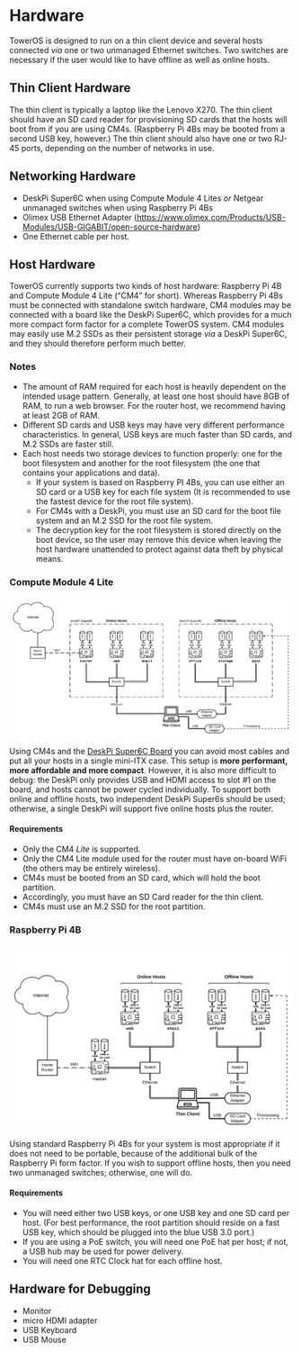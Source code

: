 # Hardware

TowerOS is designed to run on a thin client device and several hosts connected _via_ one or two unmanaged Ethernet switches. Two switches are necessary if the user would like to have offline as well as online hosts.


## Thin Client Hardware
The thin client is typically a laptop like the Lenovo X270. The thin client should have an SD card reader for provisioning SD cards that the hosts will boot from if you are using CM4s. (Raspberry Pi 4Bs may be booted from a second USB key, however.) The thin client should also have one or two RJ-45 ports, depending on the number of networks in use.


## Networking Hardware
- DeskPi Super6C when using Compute Module 4 Lites *or* Netgear unmanaged switches when using Raspberry Pi 4Bs
- Olimex USB Ethernet Adapter (https://www.olimex.com/Products/USB-Modules/USB-GIGABIT/open-source-hardware)
- One Ethernet cable per host.


## Host Hardware
TowerOS currently supports two kinds of host hardware: Raspberry Pi 4B and Compute Module 4 Lite (“CM4” for short). Whereas Raspberry Pi 4Bs must be connected with standalone switch hardware, CM4 modules may be connected with a board like the DeskPi Super6C, which provides for a much more compact form factor for a complete TowerOS system. CM4 modules may easily use M.2 SSDs as their persistent storage _via_ a DeskPi Super6C, and they should therefore perform much better.

### Notes
- The amount of RAM required for each host is heavily dependent on the intended usage pattern. Generally, at least one host should have 8GB of RAM, to run a web browser. For the router host, we recommend having at least 2GB of RAM.
- Different SD cards and USB keys may have very different performance characteristics. In general, USB keys are much faster than SD cards, and M.2 SSDs are faster still.
- Each host needs two storage devices to function properly: one for the boot filesystem and another for the root filesystem (the one that contains your applications and data).
    - If your system is based on Raspberry PI 4Bs, you can use either an SD card or a USB key for each file system (It is recommended to use the fastest device for the root file system).
    - For CM4s with a DeskPi, you must use an SD card for the boot file system and an M.2 SSD for the root file system.
    - The decryption key for the root filesystem is stored directly on the boot device, so the user may remove this device when leaving the host hardware unattended to protect against data theft by physical means.


### Compute Module 4 Lite

![Diagram - CM4](img/diagram-cm4.png)

Using CM4s and the [DeskPi Super6C Board](https://deskpi.com/collections/deskpi-super6c/products/deskpi-super6c-raspberry-pi-cm4-cluster-mini-itx-board-6-rpi-cm4-supported) you can avoid most cables and put all your hosts in a single mini-ITX case. This setup is **more performant, more affordable and more compact**. However, it is also more difficult to debug: the DeskPi only provides USB and HDMI access to slot #1 on the board, and hosts cannot be power cycled individually. To support both online and offline hosts, two independent DeskPi Super6s should be used; otherwise, a single DeskPi will support five online hosts plus the router.

#### Requirements
- Only the CM4 *Lite* is supported.
- Only the CM4 Lite module used for the router must have on-board WiFi (the others may be entirely wireless).
- CM4s must be booted from an SD card, which will hold the boot partition.
- Accordingly, you must have an SD Card reader for the thin client.
- CM4s must use an M.2 SSD for the root partition.


### Raspberry Pi 4B

![Diagram - RPi](img/diagram-rpi.png)

Using standard Raspberry Pi 4Bs for your system is most appropriate if it does not need to be portable, because of the additional bulk of the Raspberry Pi form factor. If you wish to support offline hosts, then you need two unmanaged switches; otherwise, one will do.

#### Requirements
- You will need either two USB keys, or one USB key and one SD card per host. (For best performance, the root partition should reside on a fast USB key, which should be plugged into the blue USB 3.0 port.)
- If you are using a PoE switch, you will need one PoE hat per host; if not, a USB hub may be used for power delivery.
- You will need one RTC Clock hat for each offline host.


## Hardware for Debugging
* Monitor
* micro HDMI adapter
* USB Keyboard
* USB Mouse
